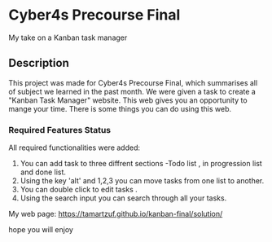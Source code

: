 # Cyber4s Precourse Final
My take on a Kanban task manager
## Description
This project was made for Cyber4s Precourse Final, which summarises all of subject we learned in the past month.
We were given a task to create a "Kanban Task Manager" website.
This web gives you an opportunity to mange your time. 
There is some things you can do using this web.
### Required Features Status
All required functionalities were added:
1. You can add task to three diffrent sections -Todo list , in progression list and done list.
2. Using the key 'alt' and 1,2,3 you can move tasks from one list to another.
3. You can double click to edit tasks .
4. Using the search input you can search through all your tasks.

My web page:
https://tamartzuf.github.io/kanban-final/solution/

hope you will enjoy
